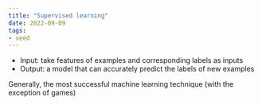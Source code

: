 ```yaml
---
title: "Supervised learning"
date: 2022-09-09
tags:
- seed
---
```


- Input: take features of examples and corresponding labels as inputs
- Output: a model that can accurately predict the labels of new examples

Generally, the most successful machine learning technique (with the exception of games)